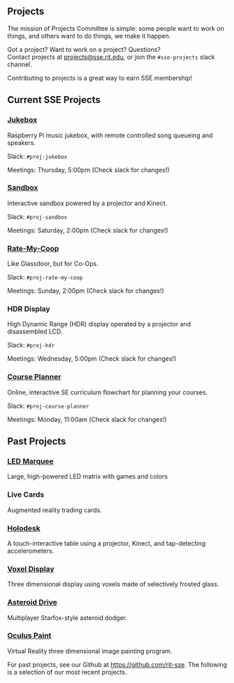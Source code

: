 Projects
-------------------
The mission of Projects Committee is simple: some people want to work on things,
and others want to do things, we make it happen.

Got a project? Want to work on a project? Questions?  
Contact projects at <projects@sse.rit.edu>, or join the `#sse-projects` slack channel.

Contributing to projects is a great way to earn SSE membership!

Current SSE Projects
--------------------
### [Jukebox](https://github.com/rit-sse/Jukebox)

Raspberry Pi music jukebox, with remote controlled song queueing and speakers.

Slack: `#proj-jukebox`

Meetings: Thursday, 5:00pm (Check slack for changes!)

### [Sandbox](https://github.com/rit-sse/libfreenect2)

Interactive sandbox powered by a projector and Kinect.

Slack: `#proj-sandbox`

Meetings: Saturday, 2:00pm (Check slack for changes!)

### [Rate-My-Coop](https://github.com/rit-sse/RateMyCoop)

Like Glassdoor, but for Co-Ops.

Slack: `#proj-rate-my-coop`

Meetings: Sunday, 2:00pm (Check slack for changes!)

### HDR Display

High Dynamic Range (HDR) display operated by a projector and disassembled LCD.

Slack: `#proj-hdr`

Meetings: Wednesday, 5:00pm (Check slack for changes!)

### [Course Planner](https://github.com/rit-sse/CoursePlanner)

Online, interactive SE curriculum flowchart for planning your courses.

Slack: `#proj-course-planner`

Meetings: Monday, 11:00am (Check slack for changes!)


Past Projects
-------------
### [LED Marquee](https://github.com/rit-sse/led-marquee)

Large, high-powered LED matrix with games and colors

### Live Cards

Augmented reality trading cards.

### [Holodesk](https://github.com/rit-sse/holo-desk)

A touch-interactive table using a projector, Kinect, and tap-detecting accelerometers.

### [Voxel Display](https://github.com/rit-sse/Voxel-Display)

Three dimensional display using voxels made of selectively frosted glass.

### [Asteroid Drive](https://github.com/rit-sse/shoot-it)

Multiplayer Starfox-style asteroid dodger.

### [Oculus Paint](https://github.com/rit-sse/OculusPaint)

Virtual Reality three dimensional image painting program.

For past projects, see our Github at https://github.com/rit-sse. The following is a selection of our most recent projects.
